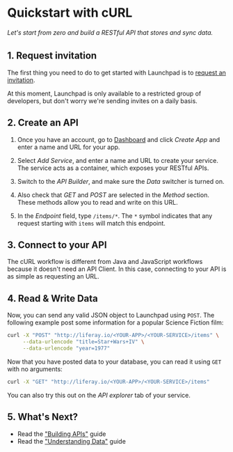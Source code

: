 # Quickstart with cURL

###### Let's start from zero and build a RESTful API that stores and sync data.

<!-- article(#1-request-invitation) -->

## 1. Request invitation

The first thing you need to do to get started with Launchpad is to [request an invitation](http://liferay.io/#invitation).

At this moment, Launchpad is only available to a restricted group of developers, but don't worry we're sending invites on a daily basis.

<!-- /article -->

<!-- article(#2-create-an-api) -->

## 2. Create an API

1. Once you have an account, go to [Dashboard](http://liferay.io/dashboard/apps) and click *Create App* and enter a name and URL for your app.

3. Select *Add Service*, and enter a name and URL to create your service. The service acts as a  container, which exposes your RESTful APIs.

4. Switch to the *API Builder*, and make sure the *Data* switcher is turned on.

5. Also check that *GET* and *POST* are selected in the *Method* section. These methods allow you to read and write on this URL.

5. In the *Endpoint* field, type `/items/*`. The `*` symbol indicates that any request starting with `items` will match this endpoint.

<!-- /article -->

<!-- article(#3-connect-to-your-api) -->

## 3. Connect to your API

The cURL workflow is different from Java and JavaScript workflows because it doesn't need an API Client. In this case, connecting to your API is as simple as requesting an URL.

<!-- /article -->

<!-- article(#4-read-write-data) -->

## 4. Read & Write Data

Now, you can send any valid JSON object to Launchpad using `POST`. The following example post some information for a popular Science Fiction film:

```bash
curl -X "POST" "http://liferay.io/<YOUR-APP>/<YOUR-SERVICE>/items" \
     --data-urlencode "title=Star+Wars+IV" \
     --data-urlencode "year=1977"
```

Now that you have posted data to your database, you can read it using `GET` with no arguments:

```bash
curl -X "GET" "http://liferay.io/<YOUR-APP>/<YOUR-SERVICE>/items"
```

You can also try this out on the *API explorer* tab of your service.

<!-- /article -->

## 5. What's Next?

* Read the ["Building APIs"](http://liferay.io/docs/curl/building-apis.html) guide
* Read the ["Understanding Data"](http://liferay.io/docs/curl/understanding-data.html) guide